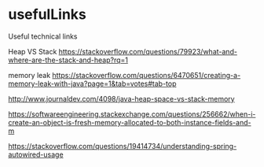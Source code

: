 # usefulLinks
Useful technical links

Heap VS Stack
https://stackoverflow.com/questions/79923/what-and-where-are-the-stack-and-heap?rq=1

memory leak
https://stackoverflow.com/questions/6470651/creating-a-memory-leak-with-java?page=1&tab=votes#tab-top

http://www.journaldev.com/4098/java-heap-space-vs-stack-memory

https://softwareengineering.stackexchange.com/questions/256662/when-i-create-an-object-is-fresh-memory-allocated-to-both-instance-fields-and-m

https://stackoverflow.com/questions/19414734/understanding-spring-autowired-usage
